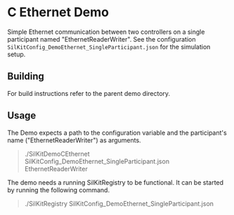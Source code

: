 # C Ethernet Demo

Simple Ethernet communication between two controllers on a single participant named
"EthernetReaderWriter". See the configuration `SilKitConfig_DemoEthernet_SingleParticipant.json` for the simulation
setup.

## Building
For build instructions refer to the parent demo directory.


## Usage
The Demo expects a path to the configuration variable and the participant's name ("EthernetReaderWriter")
as arguments.
> ./SilKitDemoCEthernet SilKitConfig_DemoEthernet_SingleParticipant.json  EthernetReaderWriter

The demo needs a running SilKitRegistry to be functional. It can be started by running the following command.
> ./SilKitRegistry SilKitConfig_DemoEthernet_SingleParticipant.json